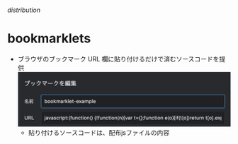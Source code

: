 ###### distribution

# bookmarklets

- ブラウザのブックマーク URL 欄に貼り付けるだけで済むソースコードを提供
  ![画像](./../../.readme/image/bookmarklet-input.png)
  - 貼り付けるソースコードは、配布jsファイルの内容

